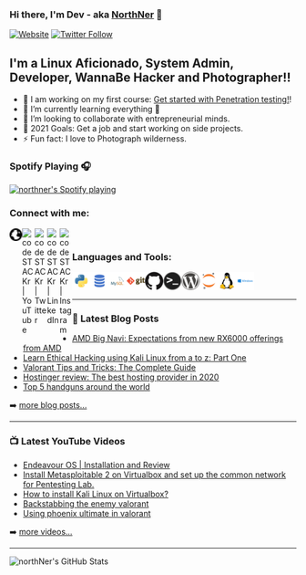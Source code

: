 ### Hi there, I'm Dev - aka [NorthNer][website] 👋

[![Website](https://img.shields.io/website?label=infominati.com&style=for-the-badge&url=https%3A%2F%2Fcodestackr.com)](https://infominati.com)
[![Twitter Follow](https://img.shields.io/twitter/follow/northner1?color=1DA1F2&logo=twitter&style=for-the-badge)](https://twitter.com/intent/follow?original_referer=https%3A%2F%2Fgithub.com%2FcodeSTACKr&screen_name=northner1)

## I'm a Linux Aficionado, System Admin, Developer, WannaBe Hacker and Photographer!!

- 🔭 I am working on my first course: [Get started with Penetration testing!][course]!
- 🌱 I’m currently learning everything 🤣
- 👯 I’m looking to collaborate with entrepreneurial minds.
- 🥅 2021 Goals: Get a job and start working on side projects.
- ⚡ Fun fact: I love to Photograph wilderness.

### Spotify Playing 🎧

[<img src="https://now-playing-codestackr.vercel.app/api/spotify-playing" alt="northner's Spotify playing" width="350" />](https://open.spotify.com/user/21eolmqd3guwwqdue5znqcaea)

### Connect with me:

[<img align="left" alt="infominati.com" width="22px" src="https://raw.githubusercontent.com/iconic/open-iconic/master/svg/globe.svg" />][website]
[<img align="left" alt="codeSTACKr | YouTube" width="22px" src="https://cdn.jsdelivr.net/npm/simple-icons@v3/icons/youtube.svg" />][youtube]
[<img align="left" alt="codeSTACKr | Twitter" width="22px" src="https://cdn.jsdelivr.net/npm/simple-icons@v3/icons/twitter.svg" />][twitter]
[<img align="left" alt="codeSTACKr | LinkedIn" width="22px" src="https://cdn.jsdelivr.net/npm/simple-icons@v3/icons/linkedin.svg" />][linkedin]
[<img align="left" alt="codeSTACKr | Instagram" width="22px" src="https://cdn.jsdelivr.net/npm/simple-icons@v3/icons/instagram.svg" />][instagram]

<br />



### Languages and Tools:

<img align="left" alt="Terminal" width="32px" src="https://raw.githubusercontent.com/github/explore/80688e429a7d4ef2fca1e82350fe8e3517d3494d/topics/python/python.png" />
<img align="left" alt="SQL" width="32px" src="https://raw.githubusercontent.com/github/explore/80688e429a7d4ef2fca1e82350fe8e3517d3494d/topics/sql/sql.png" />
<img align="left" alt="MySQL" width="32px" src="https://raw.githubusercontent.com/github/explore/80688e429a7d4ef2fca1e82350fe8e3517d3494d/topics/mysql/mysql.png" />
<img align="left" alt="Git" width="32px" src="https://raw.githubusercontent.com/github/explore/80688e429a7d4ef2fca1e82350fe8e3517d3494d/topics/git/git.png" />
<img align="left" alt="GitHub" width="32px" src="https://raw.githubusercontent.com/github/explore/78df643247d429f6cc873026c0622819ad797942/topics/github/github.png" />
<img align="left" alt="Terminal" width="32px" src="https://raw.githubusercontent.com/github/explore/80688e429a7d4ef2fca1e82350fe8e3517d3494d/topics/terminal/terminal.png" />
<img align="left" alt="Terminal" width="32px" src="https://raw.githubusercontent.com/github/explore/80688e429a7d4ef2fca1e82350fe8e3517d3494d/topics/wordpress/wordpress.png" />
<img align="left" alt="Terminal" width="32px" src="https://raw.githubusercontent.com/github/explore/80688e429a7d4ef2fca1e82350fe8e3517d3494d/topics/jupyter-notebook/jupyter-notebook.png" />
<img align="left" alt="Terminal" width="32px" src="https://raw.githubusercontent.com/github/explore/80688e429a7d4ef2fca1e82350fe8e3517d3494d/topics/linux/linux.png" />
<img align="left" alt="Terminal" width="32px" src="https://raw.githubusercontent.com/github/explore/80688e429a7d4ef2fca1e82350fe8e3517d3494d/topics/windows/windows.png" />



<br />
<br />


---

### 📕 Latest Blog Posts

<!-- BLOG-POST-LIST:START -->
- [AMD Big Navi: Expectations from new RX6000 offerings from AMD](https://infominati.com/amd-big-navi-expectations-from-new-rx6000-offerings-from-amd/?utm_source=rss&utm_medium=rss&utm_campaign=amd-big-navi-expectations-from-new-rx6000-offerings-from-amd)
- [Learn Ethical Hacking using Kali Linux from a to z: Part One](https://infominati.com/learn-ethical-hacking-using-kali-linux-from-a-to-z-part-one/?utm_source=rss&utm_medium=rss&utm_campaign=learn-ethical-hacking-using-kali-linux-from-a-to-z-part-one)
- [Valorant Tips and Tricks: The Complete Guide](https://infominati.com/valorant-tips-and-tricks-the-complete-guide/?utm_source=rss&utm_medium=rss&utm_campaign=valorant-tips-and-tricks-the-complete-guide)
- [Hostinger review: The best hosting provider in 2020](https://infominati.com/hostinger-review-the-best-hosting-provider-for-newcomers-in-2020/?utm_source=rss&utm_medium=rss&utm_campaign=hostinger-review-the-best-hosting-provider-for-newcomers-in-2020)
- [Top 5 handguns around the world](https://infominati.com/top-5-handguns-around-the-world/?utm_source=rss&utm_medium=rss&utm_campaign=top-5-handguns-around-the-world)
<!-- BLOG-POST-LIST:END -->

➡️ [more blog posts...](https://infominati.com)

---

### 📺 Latest YouTube Videos

<!-- YOUTUBE:START -->
- [Endeavour OS | Installation and Review](https://www.youtube.com/watch?v=dN7wxfN3M5c)
- [Install Metasploitable 2 on Virtualbox and set up the common network for Pentesting Lab.](https://www.youtube.com/watch?v=p6L5DDN3aeQ)
- [How to install Kali Linux on Virtualbox?](https://www.youtube.com/watch?v=iwvDZQ-z8Lo)
- [Backstabbing the enemy valorant](https://www.youtube.com/watch?v=-qt0rpn3ZW4)
- [Using phoenix ultimate in valorant](https://www.youtube.com/watch?v=-q4VKpAqkcE)
<!-- YOUTUBE:END -->

➡️ [more videos...](https://www.youtube.com/channel/UCmAXDjo7sqc6Mao28_yPEuA)

---


<img align="left" alt="northNer's GitHub Stats" src="https://github-readme-stats.codestackr.vercel.app/api?username=north-ner&show_icons=true&hide_border=true" />



[website]: https://infominati.com
[course]: https://infominati.com/learn-ethical-hacking-using-kali-linux-from-a-to-z-part-one/
[twitter]: https://twitter.com/northner1
[youtube]: https://www.youtube.com/channel/UCmAXDjo7sqc6Mao28_yPEuA
[instagram]: https://www.instagram.com/monkeys_nd_mountains/
[linkedin]: https://www.linkedin.com/in/dev-northner/
[webdevplaylist]:  https://www.youtube.com/channel/UCmAXDjo7sqc6Mao28_yPEuA
[jsplaylist]:  https://www.youtube.com/channel/UCmAXDjo7sqc6Mao28_yPEuA
[cssplaylist]:  https://www.youtube.com/channel/UCmAXDjo7sqc6Mao28_yPEuA
[reactplaylist]:  https://www.youtube.com/channel/UCmAXDjo7sqc6Mao28_yPEuA
